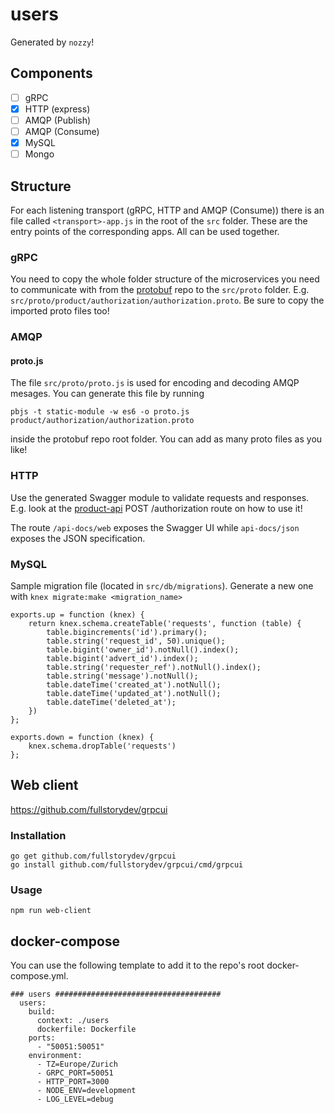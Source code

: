 # users

Generated by `nozzy`!

## Components
- [ ] gRPC
- [x] HTTP (express)
- [ ] AMQP (Publish)
- [ ] AMQP (Consume)
- [x] MySQL
- [ ] Mongo

## Structure
For each listening transport (gRPC, HTTP and AMQP (Consume)) there is an file called `<transport>-app.js` in the root
of the `src` folder. These are the entry points of the corresponding apps. All can be used together.

### gRPC
You need to copy the whole folder structure of the microservices you need to communicate with from the 
[protobuf](https://bitbucket.org/jdbergmann/protobuf/src/master/) repo to the `src/proto` folder. 
E.g. `src/proto/product/authorization/authorization.proto`. Be sure to copy the imported proto files too!

### AMQP
#### proto.js
The file `src/proto/proto.js` is used for encoding and decoding AMQP mesages. You can generate this file by running

```
pbjs -t static-module -w es6 -o proto.js product/authorization/authorization.proto
```

inside the protobuf repo root folder. You can add as many proto files as you like!

### HTTP
Use the generated Swagger module to validate requests and responses. E.g. look at the 
[product-api](https://bitbucket.org/jdbergmann/product/src/develop/api/src/routes/web.js) POST /authorization route on
how to use it!

The route `/api-docs/web` exposes the Swagger UI while `api-docs/json` exposes the JSON specification.

### MySQL
Sample migration file (located in `src/db/migrations`). Generate a new one with `knex migrate:make <migration_name>`
```
exports.up = function (knex) {
    return knex.schema.createTable('requests', function (table) {
        table.bigincrements('id').primary();
        table.string('request_id', 50).unique();
        table.bigint('owner_id').notNull().index();
        table.bigint('advert_id').index();
        table.string('requester_ref').notNull().index();
        table.string('message').notNull();
        table.dateTime('created_at').notNull();
        table.dateTime('updated_at').notNull();
        table.dateTime('deleted_at');
    })
};

exports.down = function (knex) {
    knex.schema.dropTable('requests')
};
```

## Web client
https://github.com/fullstorydev/grpcui

### Installation
```
go get github.com/fullstorydev/grpcui
go install github.com/fullstorydev/grpcui/cmd/grpcui
```

### Usage
```
npm run web-client
```

## docker-compose
You can use the following template to add it to the repo's root docker-compose.yml.

```
### users #####################################
  users:
    build:
      context: ./users
      dockerfile: Dockerfile
    ports:
      - "50051:50051"
    environment:
      - TZ=Europe/Zurich
      - GRPC_PORT=50051
      - HTTP_PORT=3000
      - NODE_ENV=development
      - LOG_LEVEL=debug
```

